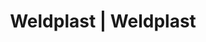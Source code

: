 ---
Filename: "eshop-products-variant417"
Link: "file:/Users/vinayakpatel/Downloads/www.weldplast.cz/eshop_products_compare/add/eshop-products-variant417"
product_name: "null"
product_id: "null"
title: "Weldplast | Weldplast"
product_desc: ""
product_specs: ""
product_downloads: ""
href: ""
p_desc_2: ""
accessories: ""
similar_products: ""
---